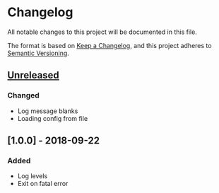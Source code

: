 # Changelog
All notable changes to this project will be documented in this file.

The format is based on [Keep a Changelog](https://keepachangelog.com/en/1.0.0/),
and this project adheres to [Semantic Versioning](https://semver.org/spec/v2.0.0.html).

## [Unreleased]
### Changed
- Log message blanks
- Loading config from file

## [1.0.0] - 2018-09-22
### Added
- Log levels
- Exit on fatal error

[Unreleased]: https://github.com/Nekit10/pyloges/compare/master...develop
